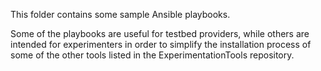 This folder contains some sample Ansible playbooks. 

Some of the playbooks are useful for testbed providers, while others are intended for experimenters in order to simplify the installation process of some of the other tools listed in the ExperimentationTools repository.
